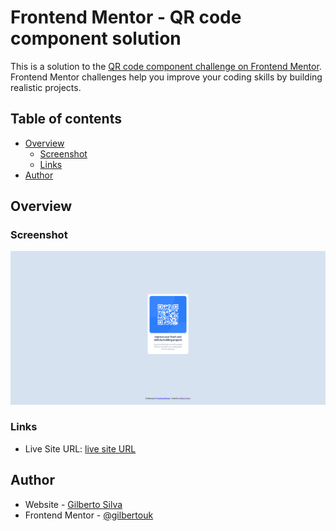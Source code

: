 # Frontend Mentor - QR code component solution

This is a solution to the [QR code component challenge on Frontend Mentor](https://www.frontendmentor.io/challenges/qr-code-component-iux_sIO_H). Frontend Mentor challenges help you improve your coding skills by building realistic projects.

## Table of contents

- [Overview](#overview)
  - [Screenshot](#screenshot)
  - [Links](#links)
- [Author](#author)

## Overview

### Screenshot

![qr-code-component](images/Frontend-Mentor-QR-code-component.png)

### Links

- Live Site URL: [live site URL](https://gilbertouk.github.io/frontend-mentor-qr-code-component/)

## Author

- Website - [Gilberto Silva](https://gilbertosilva.dev/)
- Frontend Mentor - [@gilbertouk](https://www.frontendmentor.io/profile/gilbertouk)

